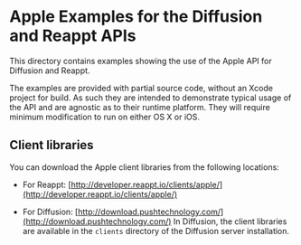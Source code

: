 # Apple Examples for the Diffusion and Reappt APIs

This directory contains examples showing the use of the Apple API for Diffusion and Reappt.

The examples are provided with partial source code, without an Xcode project for build.
As such they are intended to demonstrate typical usage of the API and are agnostic as to their
runtime platform. They will require minimum modification to run on either OS X or iOS.


## Client libraries

You can download the Apple client libraries from the following locations:

*   For Reappt: [http://developer.reappt.io/clients/apple/](http://developer.reappt.io/clients/apple/)

*   For Diffusion: [http://download.pushtechnology.com/](http://download.pushtechnology.com/)
    In Diffusion, the client libraries are available in the `clients` directory of the Diffusion server installation.


